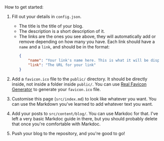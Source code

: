 How to get started:

1. Fill out your details in `config.json`.
    - The title is the title of your blog.
    - The description is a short description of it.
    - The links are the ones you see above, they will automatically add or remove depending on how many you have. Each link should have a `name` and a `link`, and should be in the format:
        ```json
        {
            "name": "Your link's name here. This is what it will be displayed as",
            "link": "The URL for your link"
        }
        ```

2. Add a `favicon.ico` file to the `public/` directory. It should be directly inside, not inside a folder inside `public/`. You can use [Real Favicon Generator](https://realfavicongenerator.net) to generate your `favicon.ico` file.

3. Customise this page (`src/index.md`) to look like whatever you want. You can use the Markdown you've learned to add whatever text you want.

4. Add your posts to `src/content/blog/`. You can use Markdoc for that. I've left a very basic Markdoc guide in there, but you should probably delete that once you're comfortable with Markdoc.

5. Push your blog to the repository, and you're good to go!
